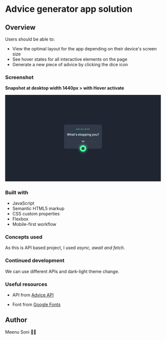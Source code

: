 # Advice generator app solution

## Overview

Users should be able to:

- View the optimal layout for the app depending on their device's screen size
- See hover states for all interactive elements on the page
- Generate a new piece of advice by clicking the dice icon

### Screenshot

**Snapshot at desktop width 1440px > with Hover activate**

![](images/Advice-snap-1.png)

### Built with

- JavaScript
- Semantic HTML5 markup
- CSS custom properties
- Flexbox
- Mobile-first workflow

### Concepts used

As this is API based project, I used _async, await and fetch_.

### Continued development

We can use different APIs and dark-light theme change.

### Useful resources

- API from [Advice API](https://api.adviceslip.com/advice)

- Font from [Google Fonts](https://fonts.googleapis.com/css2?family=Manrope:wght@800&display=swap)

## Author

Meenu Soni 👨‍💻


